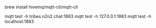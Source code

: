 brew install hivemq/mqtt-cli/mqtt-cli

mqtt test -h tribes.n2n2.chat:1883
mqtt test -h 127.0.0.1:1883
mqtt test -h localhost:1883
